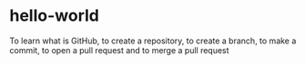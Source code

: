 # hello-world
To learn what is GitHub, to create a repository, to create a branch, to make a commit, to open a pull request and to merge a pull request

